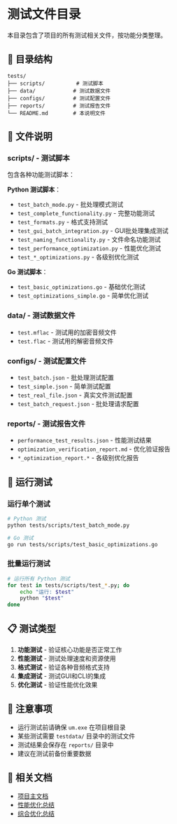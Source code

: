 # 测试文件目录

本目录包含了项目的所有测试相关文件，按功能分类整理。

## 📁 目录结构

```
tests/
├── scripts/          # 测试脚本
├── data/            # 测试数据文件
├── configs/         # 测试配置文件
├── reports/         # 测试报告文件
└── README.md        # 本说明文件
```

## 📝 文件说明

### scripts/ - 测试脚本
包含各种功能测试脚本：

**Python 测试脚本**：
- `test_batch_mode.py` - 批处理模式测试
- `test_complete_functionality.py` - 完整功能测试
- `test_formats.py` - 格式支持测试
- `test_gui_batch_integration.py` - GUI批处理集成测试
- `test_naming_functionality.py` - 文件命名功能测试
- `test_performance_optimization.py` - 性能优化测试
- `test_*_optimizations.py` - 各级别优化测试

**Go 测试脚本**：
- `test_basic_optimizations.go` - 基础优化测试
- `test_optimizations_simple.go` - 简单优化测试

### data/ - 测试数据文件
- `test.mflac` - 测试用的加密音频文件
- `test.flac` - 测试用的解密音频文件

### configs/ - 测试配置文件
- `test_batch.json` - 批处理测试配置
- `test_simple.json` - 简单测试配置
- `test_real_file.json` - 真实文件测试配置
- `test_batch_request.json` - 批处理请求配置

### reports/ - 测试报告文件
- `performance_test_results.json` - 性能测试结果
- `optimization_verification_report.md` - 优化验证报告
- `*_optimization_report.*` - 各级别优化报告

## 🚀 运行测试

### 运行单个测试
```bash
# Python 测试
python tests/scripts/test_batch_mode.py

# Go 测试
go run tests/scripts/test_basic_optimizations.go
```

### 批量运行测试
```bash
# 运行所有 Python 测试
for test in tests/scripts/test_*.py; do
    echo "运行: $test"
    python "$test"
done
```

## 📋 测试类型

1. **功能测试** - 验证核心功能是否正常工作
2. **性能测试** - 测试处理速度和资源使用
3. **格式测试** - 验证各种音频格式支持
4. **集成测试** - 测试GUI和CLI的集成
5. **优化测试** - 验证性能优化效果

## 📌 注意事项

- 运行测试前请确保 `um.exe` 在项目根目录
- 某些测试需要 `testdata/` 目录中的测试文件
- 测试结果会保存在 `reports/` 目录中
- 建议在测试前备份重要数据

## 🔗 相关文档

- [项目主文档](../README.md)
- [性能优化总结](../OPTIMIZATION_SUMMARY.md)
- [综合优化总结](../comprehensive_optimization_summary.md)
